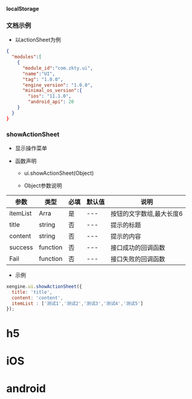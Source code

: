 
**localStorage**

### 文档示例

- 以actionSheet为例

```json
{
  "modules":[
    {
      "module_id":"com.zkty.ui",
      "name":"UI",
      "tag": "1.0.0",
      "engine_version": "1.0.0",
      "minimal_os_version":{
        "ios": "11.1.0",
        "android_api": 20
    }  
  }
}

```



### showActionSheet

- 显示操作菜单

- 函数声明

  - ui.showActionSheet(Object)

  - Object参数说明

| 参数     | 类型         | 必填 | 默认值 | 说明                     |
| -------- | ------------ | ---- | ------ | ------------------------ |
| itemList | Arra<string> | 是   | ---    | 按钮的文字数组,最大长度6 |
| title    | string       | 否   | ---    | 提示的标题               |
| content  | string       | 否   | ---    | 提示的内容               |
| success  | function     | 否   | ---    | 接口成功的回调函数       |
| Fail     | function     | 否   | ---    | 接口失败的回调函数       |



- 示例

```javascript
xengine.ui.showActionSheet({ 
  title: 'title',
  content: 'content',
  itemList : ['测试1','测试2','测试3','测试4','测试5']
});
```


# h5


# iOS


# android


